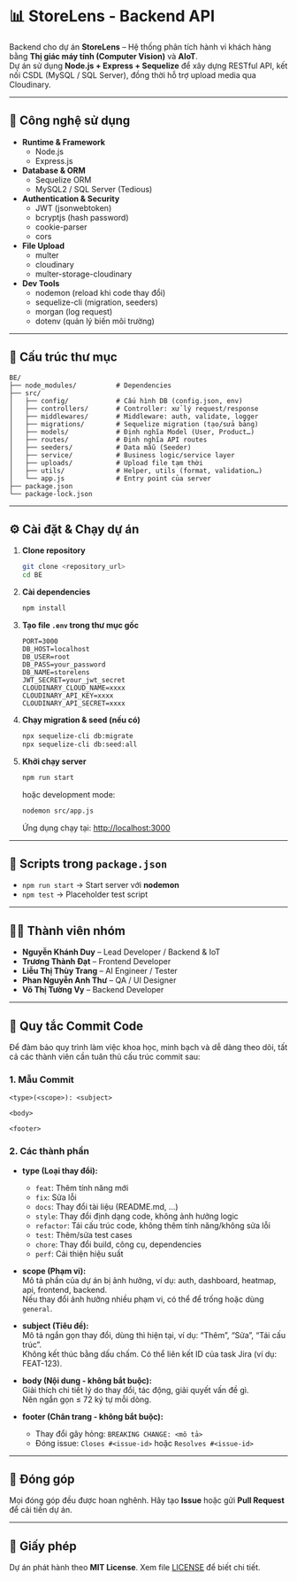 # 📊 StoreLens - Backend API

Backend cho dự án **StoreLens** – Hệ thống phân tích hành vi khách hàng bằng **Thị giác máy tính (Computer Vision)** và **AIoT**.  
Dự án sử dụng **Node.js + Express + Sequelize** để xây dựng RESTful API, kết nối CSDL (MySQL / SQL Server), đồng thời hỗ trợ upload media qua Cloudinary.

---

## 🚀 Công nghệ sử dụng

- **Runtime & Framework**
  - Node.js
  - Express.js
- **Database & ORM**
  - Sequelize ORM
  - MySQL2 / SQL Server (Tedious)
- **Authentication & Security**
  - JWT (jsonwebtoken)
  - bcryptjs (hash password)
  - cookie-parser
  - cors
- **File Upload**
  - multer
  - cloudinary
  - multer-storage-cloudinary
- **Dev Tools**
  - nodemon (reload khi code thay đổi)
  - sequelize-cli (migration, seeders)
  - morgan (log request)
  - dotenv (quản lý biến môi trường)

---

## 📁 Cấu trúc thư mục

```
BE/
├── node_modules/          # Dependencies
├── src/
│   ├── config/            # Cấu hình DB (config.json, env)
│   ├── controllers/       # Controller: xử lý request/response
│   ├── middlewares/       # Middleware: auth, validate, logger
│   ├── migrations/        # Sequelize migration (tạo/sửa bảng)
│   ├── models/            # Định nghĩa Model (User, Product…)
│   ├── routes/            # Định nghĩa API routes
│   ├── seeders/           # Data mẫu (Seeder)
│   ├── service/           # Business logic/service layer
│   ├── uploads/           # Upload file tạm thời
│   ├── utils/             # Helper, utils (format, validation…)
│   └── app.js             # Entry point của server
├── package.json
└── package-lock.json
```

---

## ⚙️ Cài đặt & Chạy dự án

1. **Clone repository**
   ```bash
   git clone <repository_url>
   cd BE
   ```

2. **Cài dependencies**
   ```bash
   npm install
   ```

3. **Tạo file `.env` trong thư mục gốc**
   ```env
   PORT=3000
   DB_HOST=localhost
   DB_USER=root
   DB_PASS=your_password
   DB_NAME=storelens
   JWT_SECRET=your_jwt_secret
   CLOUDINARY_CLOUD_NAME=xxxx
   CLOUDINARY_API_KEY=xxxx
   CLOUDINARY_API_SECRET=xxxx
   ```

4. **Chạy migration & seed (nếu có)**
   ```bash
   npx sequelize-cli db:migrate
   npx sequelize-cli db:seed:all
   ```

5. **Khởi chạy server**
   ```bash
   npm run start
   ```
   hoặc development mode:
   ```bash
   nodemon src/app.js
   ```

   Ứng dụng chạy tại: [http://localhost:3000](http://localhost:3000)

---

## 📌 Scripts trong `package.json`

- `npm run start` → Start server với **nodemon**  
- `npm test` → Placeholder test script  

---

## 👨‍💻 Thành viên nhóm

- **Nguyễn Khánh Duy** – Lead Developer / Backend & IoT  
- **Trương Thành Đạt** – Frontend Developer  
- **Liễu Thị Thùy Trang** – AI Engineer / Tester  
- **Phan Nguyễn Anh Thư** – QA / UI Designer  
- **Võ Thị Tường Vy** – Backend Developer  

---

## 📝 Quy tắc Commit Code

Để đảm bảo quy trình làm việc khoa học, minh bạch và dễ dàng theo dõi, tất cả các thành viên cần tuân thủ cấu trúc commit sau:

### 1. Mẫu Commit

```
<type>(<scope>): <subject>

<body>

<footer>
```

### 2. Các thành phần

- **type (Loại thay đổi):**
  - `feat`: Thêm tính năng mới  
  - `fix`: Sửa lỗi  
  - `docs`: Thay đổi tài liệu (README.md, …)  
  - `style`: Thay đổi định dạng code, không ảnh hưởng logic  
  - `refactor`: Tái cấu trúc code, không thêm tính năng/không sửa lỗi  
  - `test`: Thêm/sửa test cases  
  - `chore`: Thay đổi build, công cụ, dependencies  
  - `perf`: Cải thiện hiệu suất  

- **scope (Phạm vi):**  
  Mô tả phần của dự án bị ảnh hưởng, ví dụ: auth, dashboard, heatmap, api, frontend, backend.  
  Nếu thay đổi ảnh hưởng nhiều phạm vi, có thể để trống hoặc dùng `general`.  

- **subject (Tiêu đề):**  
  Mô tả ngắn gọn thay đổi, dùng thì hiện tại, ví dụ: “Thêm”, “Sửa”, “Tái cấu trúc”.  
  Không kết thúc bằng dấu chấm. Có thể liên kết ID của task Jira (ví dụ: FEAT-123).  

- **body (Nội dung - không bắt buộc):**  
  Giải thích chi tiết lý do thay đổi, tác động, giải quyết vấn đề gì.  
  Nên ngắn gọn ≤ 72 ký tự mỗi dòng.  

- **footer (Chân trang - không bắt buộc):**
  - Thay đổi gây hỏng: `BREAKING CHANGE: <mô tả>`  
  - Đóng issue: `Closes #<issue-id>` hoặc `Resolves #<issue-id>`  

---

## 🤝 Đóng góp

Mọi đóng góp đều được hoan nghênh. Hãy tạo **Issue** hoặc gửi **Pull Request** để cải tiến dự án.  

---

## 📄 Giấy phép

Dự án phát hành theo **MIT License**. Xem file [LICENSE](LICENSE) để biết chi tiết.

